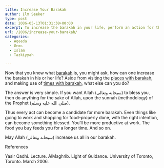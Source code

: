 ```yaml
---
title: Increase Your Barakah
author: Ilm Seeker
type: post
date: 2006-05-13T01:31:38+00:00
excerpt: To increase the barakah in your life, perform an action for the sake of Allah and on the sunnah of the Prophet. All acts can be candidates for barakah.
url: /2006/increase-your-barakah/
categories:
  - Aqeeda
  - Gems
  - Islam
  - Tazkiyyah

---
```

Now that you know what [barakah][1] is, you might ask, how can one increase the barakah in his or her life? Aside from visiting the [places with barakah][2], and making use of [times with barakah][3], what else can you do?

The answer is very simple. <span class="gem">If you want Allah (سبحانه وتعالى) to bless you, then do anything for the sake of Allah, upon the sunnah (methodology) of the Prophet (صلي الله عليه وسلم).</span>

Thus every act can become a candidate for more barakah. Even things like going to work and shopping for food&#8211;properly done, with the right intention, can become something blessed. You&#8217;ll be more productive at work. The food you buy feeds you for a longer time. And so on.

May Allah (سبحانه وتعالى) increase us all in our barakah.

<div id="referencesTitle">
  References
</div>

<p class="reference">
  Yasir Qadhi. Lecture. AlMaghrib. Light of Guidance. University of Toronto, Toronto. March 2006.
</p>

 [1]: /what-is-barakah/
 [2]: /places-that-contain-barakah/
 [3]: /times-blessed-with-barakah/